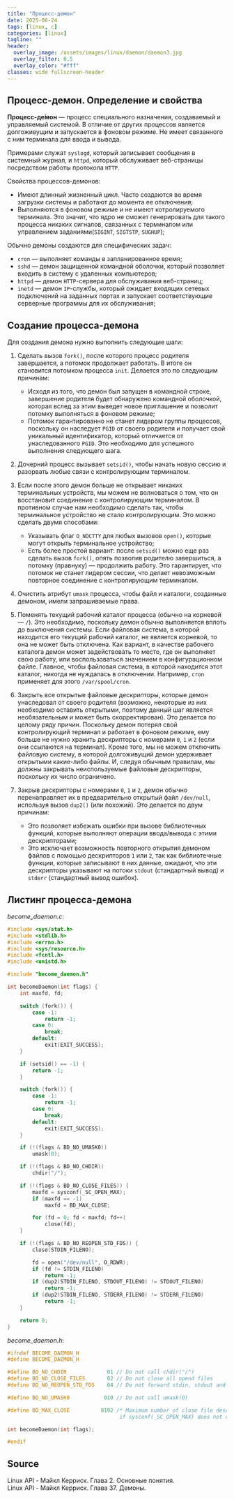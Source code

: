 ```yaml
---
title: "Процесс-демон"
date: 2025-06-24
tags: [linux, c]  
categories: [linux]
tagline: ""
header:
  overlay_image: /assets/images/linux/daemon/daemon3.jpg
  overlay_filter: 0.5 
  overlay_color: "#fff"
classes: wide fullscreen-header
---
```


## Процесс-демон. Определение и свойства

**Процесс-де́мон** — процесс специального назначения, создаваемый и управляемый системой. В отличие от других процессов является долгоживущим и запускается в фоновом режиме. Не имеет связанного с ним терминала для ввода и вывода.

Примерами служат `syslogd`, который записывает сообщения в системный журнал, и `httpd`, который обслуживает веб-страницы посредством работы протокола `HTTP`.

Свойства процессов-демонов:

- Имеют длинный жизненный цикл. Часто создаются во время загрузки системы и работают до момента ее отключения;
- Выполняются в фоновом режиме и не имеют котролируемого терминала. Это значит, что ядро не сможет генерировать для такого процесса никаких сигналов, связанных с терминалом или управлением заданиями(`SIGINT`, `SIGTSTP`, `SUGHUP`);

Обычно демоны создаются для специфических задач:

- `cron` — выполняет команды в запланированное время;
- `sshd` — демон защищенной командной оболочки, который позволяет входить в систему с удаленных компьютеров;
- `httpd` — демон `HTTP`-сервера для обслуживания веб-страниц;
- `inetd` — демон `IP`-службы, который ожидает входящих сетевых подключений на заданных портах и запускает соответствующие серверные программы для их обслуживания;

## Создание процесса-демона

Для создания демона нужно выполнить следующие шаги:

1. Сделать вызов `fork()`, после которого процесс родителя завершается, а потомок продолжает работать. В итоге он становится потомком процесса `init`. Делается это по следующим причинам:
	- Исходя из того, что демон был запущен в командной строке, завершение родителя будет обнаружено командной оболочкой, которая вслед за этим выведет новое приглашение и позволит потомку выполняться в фоновом режиме;
	- Потомок гарантированно не станет лидером группы процессов, поскольку он наследует `PGID` от своего родителя и получает свой уникальный идентификатор, который отличается от унаследованного `PGID`. Это необходимо для успешного выполнения следующего шага.

2. Дочерний процесс вызывает `setsid()`, чтобы начать новую сессию и разорвать любые связи с контролирующим терминалом.

3. Если после этого демон больше не открывает никаких терминальных устройств, мы можем не волноваться о том, что он восстановит соединение с контролирующим терминалом. В противном случае нам необходимо сделать так, чтобы терминальное устройство не стало контролирующим. Это можно сделать двумя способами:
	- Указывать флаг `O_NOCTTY` для любых вызовов `open()`, которые могут открыть терминальное устройство;
	- Есть более простой вариант: после `setsid()` можно еще раз сделать вызов `fork()`, опять позволив родителю завершиться, а потомку (правнуку) — продолжить работу. Это гарантирует, что потомок не станет лидером сессии, что делает невозможным повторное соединение с контролирующим терминалом.

4. Очистить атрибут `umask` процесса, чтобы файл и каталоги, созданные демоном, имели запрашиваемые права.

5. Поменять текущий рабочий каталог процесса (обычно на корневой — `/`). Это необходимо, поскольку демон обычно выполняется вплоть до выключения системы. Если файловая система, в которой находится его текущий рабочий каталог, не является корневой, то она не может быть отключена. Как вариант, в качестве рабочего каталога демон может задействовать то место, где он выполняет свою работу, или воспользоваться значением в конфигурационном файле. Главное, чтобы файловая система, в которой находится этот каталог, никогда не нуждалась в отключении. Например, `cron` применяет для этого `/var/spool/cron`.

6. Закрыть все открытые файловые дескрипторы, которые демон унаследовал от своего родителя (возможно, некоторые из них необходимо оставить открытыми, поэтому данный шаг является необязательным и может быть скорректирован). Это делается по целому ряду причин. Поскольку демон потерял свой контролирующий терминал и работает в фоновом режиме, ему больше не нужно хранить дескрипторы с номерами `0`, `1` и `2` (если они ссылаются на терминал). Кроме того, мы не можем отключить файловую систему, в которой долгоживущий демон удерживает открытыми какие-либо файлы. И, следуя обычным правилам, мы должны закрывать неиспользуемые файловые дескрипторы, поскольку их число ограничено.

7. Закрыв дескрипторы с номерами `0`, `1` и `2`, демон обычно перенаправляет их в предварительно открытый файл `/dev/null`, используя вызов `dup2()` (или похожий). Это делается по двум причинам:
	- Это позволяет избежать ошибки при вызове библиотечных функций, которые выполняют операции ввода/вывода с этими дескрипторами;
	- Это исключает возможность повторного открытия демоном файлов с помощью дескрипторов `1` или `2`, так как библиотечные функции, которые записывают в них данные, ожидают, что эти дескрипторы указывают на потоки `stdout` (стандартный вывод) и `stderr` (стандартный вывод ошибок).

## Листинг процесса-демона

*become_daemon.c*:

```c
#include <sys/stat.h>
#include <stdlib.h>
#include <errno.h>
#include <sys/resource.h>
#include <fcntl.h>
#include <unistd.h>

#include "become_daemon.h"

int becomeDaemon(int flags) {
	int maxfd, fd;

	switch (fork()) {
		case -1:
			return -1;
		case 0:
			break;
		default:
			exit(EXIT_SUCCESS);
	}

	if (setsid() == -1) {
		return -1;
	}

	switch (fork()) {
		case -1:
			return -1;
		case 0:
			break;
		default:
			exit(EXIT_SUCCESS);
	}

	if (!(flags & BD_NO_UMASK0))
		umask(0);

	if (!(flags & BD_NO_CHDIR))
		chdir("/");

	if (!(flags & BD_NO_CLOSE_FILES)) {
		maxfd = sysconf(_SC_OPEN_MAX);
		if (maxfd == -1)
			maxfd = BD_MAX_CLOSE;

		for (fd = 0; fd < maxfd; fd++)
			close(fd);
	}

	if (!(flags & BD_NO_REOPEN_STD_FDS)) {
		close(STDIN_FILENO);

		fd = open("/dev/null", O_RDWR);
		if (fd != STDIN_FILENO)
			return -1;
		if (dup2(STDIN_FILENO, STDOUT_FILENO) != STDOUT_FILENO)
			return -1;
		if (dup2(STDIN_FILENO, STDERR_FILENO) != STDERR_FILENO)
			return -1;
	}

	return 0;
}
```

*become_daemon.h*:

```c
#ifndef BECOME_DAEMON_H
#define BECOME_DAEMON_H

#define BD_NO_CHDIR		        01 // Do not call chdir("/")
#define BD_NO_CLOSE_FILES	    02 // Do not close all opend files
#define BD_NO_REOPEN_STD_FDS	04 // Do not forward stdin, stdout and stderr to /dev/null

#define BD_NO_UMASK0		   010 // Do not call umask(0)

#define BD_MAX_CLOSE		  8192 /* Maximum number of close file descriptors,
								    if sysconf(_SC_OPEN_MAX) does not defined */

int becomeDaemon(int flags);

#endif
```

## Source 

Linux API - Майкл Керриск. Глава 2. Основные понятия.  
Linux API - Майкл Керриск. Глава 37. Демоны.
